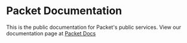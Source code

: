 # Packet Documentation

This is the public documentation for Packet's public services.
View our documentation page at [Packet Docs](https://www.packet.com/docs/)

